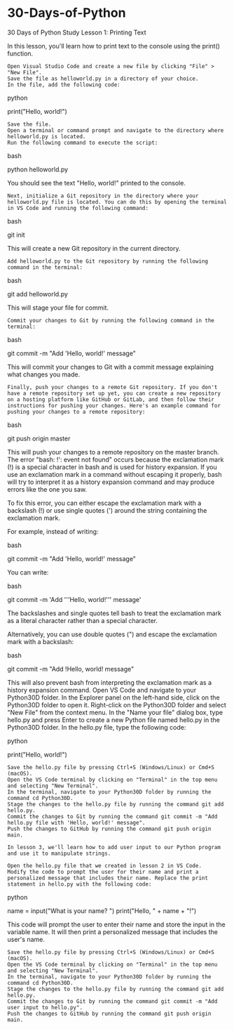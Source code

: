 # 30-Days-of-Python
30 Days of Python Study
Lesson 1: Printing Text

In this lesson, you'll learn how to print text to the console using the print() function.

    Open Visual Studio Code and create a new file by clicking "File" > "New File".
    Save the file as helloworld.py in a directory of your choice.
    In the file, add the following code:

python

print("Hello, world!")

    Save the file.
    Open a terminal or command prompt and navigate to the directory where helloworld.py is located.
    Run the following command to execute the script:

bash

python helloworld.py

You should see the text "Hello, world!" printed to the console.

    Next, initialize a Git repository in the directory where your helloworld.py file is located. You can do this by opening the terminal in VS Code and running the following command:

bash

git init

This will create a new Git repository in the current directory.

    Add helloworld.py to the Git repository by running the following command in the terminal:

bash

git add helloworld.py

This will stage your file for commit.

    Commit your changes to Git by running the following command in the terminal:

bash

git commit -m "Add 'Hello, world!' message"

This will commit your changes to Git with a commit message explaining what changes you made.

    Finally, push your changes to a remote Git repository. If you don't have a remote repository set up yet, you can create a new repository on a hosting platform like GitHub or GitLab, and then follow their instructions for pushing your changes. Here's an example command for pushing your changes to a remote repository:

bash

git push origin master

This will push your changes to a remote repository on the master branch.
The error "bash: !': event not found" occurs because the exclamation mark (!) is a special character in bash and is used for history expansion. If you use an exclamation mark in a command without escaping it properly, bash will try to interpret it as a history expansion command and may produce errors like the one you saw.

To fix this error, you can either escape the exclamation mark with a backslash (\!) or use single quotes (') around the string containing the exclamation mark.

For example, instead of writing:

bash

git commit -m "Add 'Hello, world!' message"

You can write:

bash

git commit -m 'Add '\''Hello, world!'\'' message'

The backslashes and single quotes tell bash to treat the exclamation mark as a literal character rather than a special character.

Alternatively, you can use double quotes (") and escape the exclamation mark with a backslash:

bash

git commit -m "Add \!Hello, world\! message"

This will also prevent bash from interpreting the exclamation mark as a history expansion command.
    Open VS Code and navigate to your Python30D folder.
    In the Explorer panel on the left-hand side, click on the Python30D folder to open it.
    Right-click on the Python30D folder and select "New File" from the context menu.
    In the "Name your file" dialog box, type hello.py and press Enter to create a new Python file named hello.py in the Python30D folder.
    In the hello.py file, type the following code:

python

print("Hello, world!")

    Save the hello.py file by pressing Ctrl+S (Windows/Linux) or Cmd+S (macOS).
    Open the VS Code terminal by clicking on "Terminal" in the top menu and selecting "New Terminal".
    In the terminal, navigate to your Python30D folder by running the command cd Python30D.
    Stage the changes to the hello.py file by running the command git add hello.py.
    Commit the changes to Git by running the command git commit -m "Add hello.py file with 'Hello, world!' message".
    Push the changes to GitHub by running the command git push origin main.
    
    In lesson 3, we'll learn how to add user input to our Python program and use it to manipulate strings.

    Open the hello.py file that we created in lesson 2 in VS Code.
    Modify the code to prompt the user for their name and print a personalized message that includes their name. Replace the print statement in hello.py with the following code:

python

name = input("What is your name? ")
print("Hello, " + name + "!")

This code will prompt the user to enter their name and store the input in the variable name. It will then print a personalized message that includes the user's name.

    Save the hello.py file by pressing Ctrl+S (Windows/Linux) or Cmd+S (macOS).
    Open the VS Code terminal by clicking on "Terminal" in the top menu and selecting "New Terminal".
    In the terminal, navigate to your Python30D folder by running the command cd Python30D.
    Stage the changes to the hello.py file by running the command git add hello.py.
    Commit the changes to Git by running the command git commit -m "Add user input to hello.py".
    Push the changes to GitHub by running the command git push origin main.
